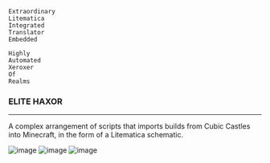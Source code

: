 ```
Extraordinary
Litematica
Integrated
Translator 
Embedded

Highly
Automated
Xeroxer
Of
Realms
```

### ELITE HAXOR
----------------------------------------------------------


A complex arrangement of scripts that imports builds from Cubic Castles into Minecraft, in the form of a Litematica schematic.

![image](https://github.com/user-attachments/assets/6d05b286-5e61-4122-9b26-4cdfbb49f124)
![image](https://github.com/user-attachments/assets/4d0052ce-e6ba-4f33-9209-a37920c77fb3)
![image](https://github.com/user-attachments/assets/1c5f899f-8fc1-4f21-9a36-6281a0ebac53)


